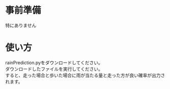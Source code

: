 # 事前準備
特にありません<br>
# 使い方
rainPrediction.pyをダウンロードしてください。<br>
ダウンロードしたファイルを実行してください。<br>
すると、走った場合と歩いた場合に雨が当たる量と走った方が良い確率が出力されます。<br>
